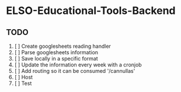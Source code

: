 # ELSO-Educational-Tools-Backend

## TODO

1. [ ] Create googlesheets reading handler
2. [ ] Parse googlesheets information
3. [ ] Save locally in a specific format
4. [ ] Update the information every week with a cronjob
5. [ ] Add routing so it can be consumed '/cannullas'
6. [ ] Host
7. [ ] Test
